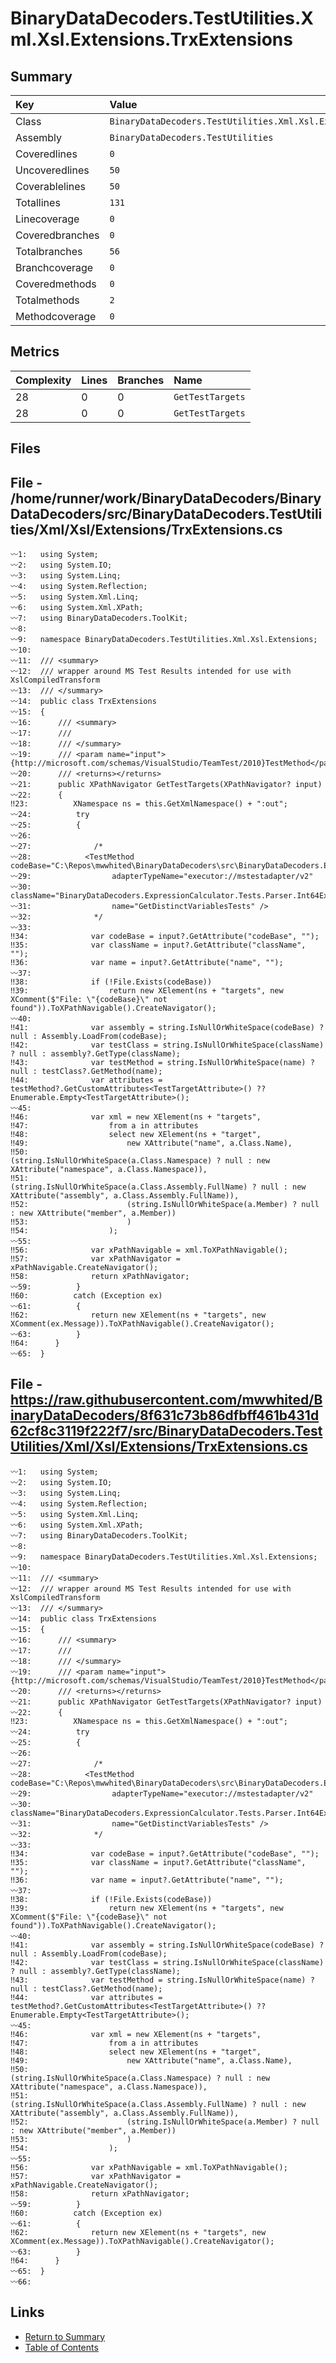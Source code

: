 ﻿# BinaryDataDecoders.TestUtilities.Xml.Xsl.Extensions.TrxExtensions

## Summary

| Key             | Value                                                               |
| :-------------- | :------------------------------------------------------------------ |
| Class           | `BinaryDataDecoders.TestUtilities.Xml.Xsl.Extensions.TrxExtensions` |
| Assembly        | `BinaryDataDecoders.TestUtilities`                                  |
| Coveredlines    | `0`                                                                 |
| Uncoveredlines  | `50`                                                                |
| Coverablelines  | `50`                                                                |
| Totallines      | `131`                                                               |
| Linecoverage    | `0`                                                                 |
| Coveredbranches | `0`                                                                 |
| Totalbranches   | `56`                                                                |
| Branchcoverage  | `0`                                                                 |
| Coveredmethods  | `0`                                                                 |
| Totalmethods    | `2`                                                                 |
| Methodcoverage  | `0`                                                                 |

## Metrics

| Complexity | Lines | Branches | Name             |
| :--------- | :---- | :------- | :--------------- |
| 28         | 0     | 0        | `GetTestTargets` |
| 28         | 0     | 0        | `GetTestTargets` |

## Files

## File - /home/runner/work/BinaryDataDecoders/BinaryDataDecoders/src/BinaryDataDecoders.TestUtilities/Xml/Xsl/Extensions/TrxExtensions.cs

```CSharp
〰1:   using System;
〰2:   using System.IO;
〰3:   using System.Linq;
〰4:   using System.Reflection;
〰5:   using System.Xml.Linq;
〰6:   using System.Xml.XPath;
〰7:   using BinaryDataDecoders.ToolKit;
〰8:   
〰9:   namespace BinaryDataDecoders.TestUtilities.Xml.Xsl.Extensions;
〰10:  
〰11:  /// <summary>
〰12:  /// wrapper around MS Test Results intended for use with XslCompiledTransform
〰13:  /// </summary>
〰14:  public class TrxExtensions
〰15:  {
〰16:      /// <summary>
〰17:      ///
〰18:      /// </summary>
〰19:      /// <param name="input">{http://microsoft.com/schemas/VisualStudio/TeamTest/2010}TestMethod</param>
〰20:      /// <returns></returns>
〰21:      public XPathNavigator GetTestTargets(XPathNavigator? input)
〰22:      {
‼23:          XNamespace ns = this.GetXmlNamespace() + ":out";
〰24:          try
〰25:          {
〰26:  
〰27:              /*
〰28:            <TestMethod codeBase="C:\Repos\mwwhited\BinaryDataDecoders\src\BinaryDataDecoders.ExpressionCalculator.Tests\bin\Debug\netcoreapp3.1\BinaryDataDecoders.ExpressionCalculator.Tests.dll"
〰29:                  adapterTypeName="executor://mstestadapter/v2"
〰30:                  className="BinaryDataDecoders.ExpressionCalculator.Tests.Parser.Int64ExpressionParserTests"
〰31:                  name="GetDistinctVariablesTests" />
〰32:              */
〰33:  
‼34:              var codeBase = input?.GetAttribute("codeBase", "");
‼35:              var className = input?.GetAttribute("className", "");
‼36:              var name = input?.GetAttribute("name", "");
〰37:  
‼38:              if (!File.Exists(codeBase))
‼39:                  return new XElement(ns + "targets", new XComment($"File: \"{codeBase}\" not found")).ToXPathNavigable().CreateNavigator();
〰40:  
‼41:              var assembly = string.IsNullOrWhiteSpace(codeBase) ? null : Assembly.LoadFrom(codeBase);
‼42:              var testClass = string.IsNullOrWhiteSpace(className) ? null : assembly?.GetType(className);
‼43:              var testMethod = string.IsNullOrWhiteSpace(name) ? null : testClass?.GetMethod(name);
‼44:              var attributes = testMethod?.GetCustomAttributes<TestTargetAttribute>() ?? Enumerable.Empty<TestTargetAttribute>();
〰45:  
‼46:              var xml = new XElement(ns + "targets",
‼47:                  from a in attributes
‼48:                  select new XElement(ns + "target",
‼49:                      new XAttribute("name", a.Class.Name),
‼50:                      (string.IsNullOrWhiteSpace(a.Class.Namespace) ? null : new XAttribute("namespace", a.Class.Namespace)),
‼51:                      (string.IsNullOrWhiteSpace(a.Class.Assembly.FullName) ? null : new XAttribute("assembly", a.Class.Assembly.FullName)),
‼52:                      (string.IsNullOrWhiteSpace(a.Member) ? null : new XAttribute("member", a.Member))
‼53:                      )
‼54:                  );
〰55:  
‼56:              var xPathNavigable = xml.ToXPathNavigable();
‼57:              var xPathNavigator = xPathNavigable.CreateNavigator();
‼58:              return xPathNavigator;
〰59:          }
‼60:          catch (Exception ex)
〰61:          {
‼62:              return new XElement(ns + "targets", new XComment(ex.Message)).ToXPathNavigable().CreateNavigator();
〰63:          }
‼64:      }
〰65:  }
```

## File - https://raw.githubusercontent.com/mwwhited/BinaryDataDecoders/8f631c73b86dfbff461b431d62cf8c3119f222f7/src/BinaryDataDecoders.TestUtilities/Xml/Xsl/Extensions/TrxExtensions.cs

```CSharp
〰1:   using System;
〰2:   using System.IO;
〰3:   using System.Linq;
〰4:   using System.Reflection;
〰5:   using System.Xml.Linq;
〰6:   using System.Xml.XPath;
〰7:   using BinaryDataDecoders.ToolKit;
〰8:   
〰9:   namespace BinaryDataDecoders.TestUtilities.Xml.Xsl.Extensions;
〰10:  
〰11:  /// <summary>
〰12:  /// wrapper around MS Test Results intended for use with XslCompiledTransform
〰13:  /// </summary>
〰14:  public class TrxExtensions
〰15:  {
〰16:      /// <summary>
〰17:      ///
〰18:      /// </summary>
〰19:      /// <param name="input">{http://microsoft.com/schemas/VisualStudio/TeamTest/2010}TestMethod</param>
〰20:      /// <returns></returns>
〰21:      public XPathNavigator GetTestTargets(XPathNavigator? input)
〰22:      {
‼23:          XNamespace ns = this.GetXmlNamespace() + ":out";
〰24:          try
〰25:          {
〰26:  
〰27:              /*
〰28:            <TestMethod codeBase="C:\Repos\mwwhited\BinaryDataDecoders\src\BinaryDataDecoders.ExpressionCalculator.Tests\bin\Debug\netcoreapp3.1\BinaryDataDecoders.ExpressionCalculator.Tests.dll"
〰29:                  adapterTypeName="executor://mstestadapter/v2"
〰30:                  className="BinaryDataDecoders.ExpressionCalculator.Tests.Parser.Int64ExpressionParserTests"
〰31:                  name="GetDistinctVariablesTests" />
〰32:              */
〰33:  
‼34:              var codeBase = input?.GetAttribute("codeBase", "");
‼35:              var className = input?.GetAttribute("className", "");
‼36:              var name = input?.GetAttribute("name", "");
〰37:  
‼38:              if (!File.Exists(codeBase))
‼39:                  return new XElement(ns + "targets", new XComment($"File: \"{codeBase}\" not found")).ToXPathNavigable().CreateNavigator();
〰40:  
‼41:              var assembly = string.IsNullOrWhiteSpace(codeBase) ? null : Assembly.LoadFrom(codeBase);
‼42:              var testClass = string.IsNullOrWhiteSpace(className) ? null : assembly?.GetType(className);
‼43:              var testMethod = string.IsNullOrWhiteSpace(name) ? null : testClass?.GetMethod(name);
‼44:              var attributes = testMethod?.GetCustomAttributes<TestTargetAttribute>() ?? Enumerable.Empty<TestTargetAttribute>();
〰45:  
‼46:              var xml = new XElement(ns + "targets",
‼47:                  from a in attributes
‼48:                  select new XElement(ns + "target",
‼49:                      new XAttribute("name", a.Class.Name),
‼50:                      (string.IsNullOrWhiteSpace(a.Class.Namespace) ? null : new XAttribute("namespace", a.Class.Namespace)),
‼51:                      (string.IsNullOrWhiteSpace(a.Class.Assembly.FullName) ? null : new XAttribute("assembly", a.Class.Assembly.FullName)),
‼52:                      (string.IsNullOrWhiteSpace(a.Member) ? null : new XAttribute("member", a.Member))
‼53:                      )
‼54:                  );
〰55:  
‼56:              var xPathNavigable = xml.ToXPathNavigable();
‼57:              var xPathNavigator = xPathNavigable.CreateNavigator();
‼58:              return xPathNavigator;
〰59:          }
‼60:          catch (Exception ex)
〰61:          {
‼62:              return new XElement(ns + "targets", new XComment(ex.Message)).ToXPathNavigable().CreateNavigator();
〰63:          }
‼64:      }
〰65:  }
〰66:  
```

## Links

* [Return to Summary](Summary.md)
* [Table of Contents](../TOC.md)

